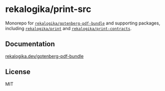 # rekalogika/print-src

Monorepo for
[`rekalogika/gotenberg-pdf-bundle`](https://github.com/rekalogika/gotenberg-pdf-bundle)
and supporting packages, including
[`rekalogika/print`](https://github.com/rekalogika/print) and
[`rekalogika/print-contracts`](https://github.com/rekalogika/print-contracts).

## Documentation

[rekalogika.dev/gotenberg-pdf-bundle](https://rekalogika.dev/gotenberg-pdf-bundle)

## License

MIT